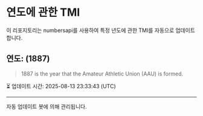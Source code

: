
# 연도에 관한 TMI

이 리포지토리는 numbersapi를 사용하여 특정 년도에 관한 TMI를 자동으로 업데이트합니다.

## 연도: (1887)
> 1887 is the year that the Amateur Athletic Union (AAU) is formed.

⏳ 업데이트 시간: 2025-08-13 23:33:43 (UTC)

---
자동 업데이트 봇에 의해 관리됩니다.
